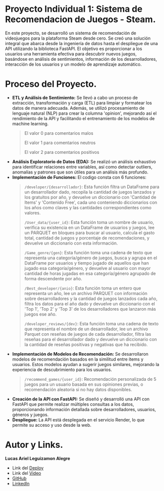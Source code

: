 # Proyecto Individual 1: Sistema de Recomendacion de Juegos - Steam.
En este proyecto, se desarrolló un sistema de recomendación de videojuegos para la plataforma Steam desde cero. Se creó una solución integral que abarca desde la ingeniería de datos hasta el despliegue de una API utilizando la biblioteca FastAPI. El objetivo es proporcionar a los usuarios una herramienta efectiva para descubrir nuevos juegos, basándose en análisis de sentimientos, información de los desarrolladores, interacción de los usuarios y un modelo de aprendizaje automático.
# Proceso del Proyecto.
   - **ETL y Análisis de Sentimiento:** Se llevó a cabo un proceso de extracción, transformación y carga (ETL) para limpiar y formatear los datos de manera adecuada. Además, se utilizó procesamiento de lenguaje natural (NLP) para crear la columna 'opinion', mejorando así el rendimiento de la API y facilitando el entrenamiento de los modelos de machine learning.
     >  El valor 0 para comentarios malos
     >
     >  El valor 1 para comentarios neutros
     >
     >  El valor 2 para comentarios positivos
   - **Análisis Exploratorio de Datos (EDA):** Se realizó un análisis exhaustivo para identificar relaciones entre variables, así como detectar outliers, anomalías y patrones que son útiles para un análisis más profundo.
   - **Implementación de Funciones:** El codigo consta con 6 funciones:
     > `/developer/{desarrollador}`: Esta función filtra un DataFrame para un desarrollador dado, recopila la cantidad de juegos lanzados y los gratuitos por año, y devuelve un diccionario            con 'Cantidad de Items' y 'Contenido Free', cada uno conteniendo diccionarios con los años como claves y las cantidades correspondientes como valores.
     > 
     > `/User_data/{user_id}`: Esta función toma un nombre de usuario, verifica su existencia en un DataFrame de usuarios y juegos, lee un PARQUET en bloques para buscar al usuario, calcula           el gasto total, cantidad de juegos y porcentaje de recomendaciones, y devuelve un diccionario con esta información.
     >
     > `/Game_genre/{gen}`: Esta función toma una cadena de texto que representa una categoría/género de juegos, busca y agrupa en el DataFrame por usuarios y tiempo jugado de aquellos que           han jugado esa categoría/género, y devuelve al usuario con mayor cantidad de horas jugadas en esa categoría/género agrupado de forma descendente por año.
     >
     > `/Best_developer/{anio}`: Esta función toma un entero que representa un año, lee un archivo PARQUET con información sobre desarrolladores y la cantidad de juegos lanzados cada año,            filtra los datos para el año dado y devuelve un diccionario con el 'Top 1', 'Top 2' y 'Top 3' de los desarrolladores que lanzaron más juegos ese año.
     >
     > `/developer_reviews/{dev}`: Esta función toma una cadena de texto que representa el nombre de un desarrollador, lee un archivo Parquet con reseñas de juegos de cada desarrollador,             filtra las reseñas para el desarrollador dado y devuelve un diccionario con la cantidad de reseñas positivas y negativas que ha recibido.
   - **Implementación de Modelos de Recomendación:** Se desarrollaron modelos de recomendación basados en la similitud entre ítems y usuarios. Estos modelos ayudan a sugerir juegos similares, mejorando la experiencia de descubrimiento para los usuarios.
     > `/recommend_games/{user_id}`: Recomendación personalizada de 5 juegos para un usuario basada en sus opiniones previas, o recomendación aleatoria si no hay datos disponibles.
   - **Creación de la API con FastAPI:** Se diseñó y desarrolló una API con FastAPI que permite realizar múltiples consultas a los datos, proporcionando información detallada sobre desarrolladores, usuarios, géneros y juegos.
   - **Despliegue:** La API está desplegada en el servicio Render, lo que permite su acceso y uso desde la web.
#  Autor y Links.
**Lucas Ariel Leguizamon Alegre**
- Link del [Deploy](https://proyecto-individual-1-82o6.onrender.com/docs)
- Link del [Video](https://youtu.be/ObBL1oYfBh8)
- [GitHub](https://github.com/1ucas1eguizam0n)
- [LinkedIn](https://www.linkedin.com/in/lucas-leguizam%C3%B3n-4a0437283?utm_source=share&utm_campaign=share_via&utm_content=profile&utm_medium=android_app )
